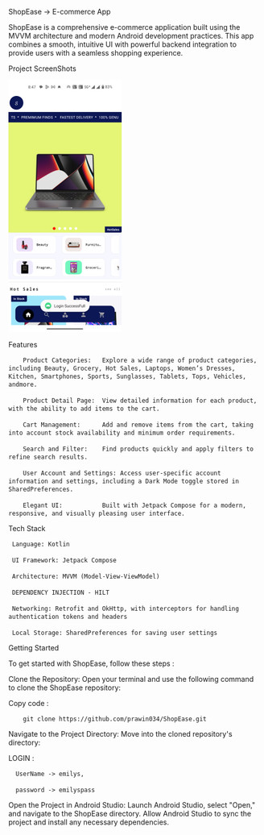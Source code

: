 ShopEase -> E-commerce App

 ShopEase is a comprehensive e-commerce application built using the MVVM architecture and modern Android development practices. This app combines a smooth, intuitive UI with powerful backend integration to 
 provide users with a seamless shopping experience.


Project ScreenShots 

 ![image text](https://github.com/prawin034/ShopEase/blob/2a48bda5b74dd1e43c06ef37a836b93727e74c5f/ScreenShot1.png)
























 

Features

        Product Categories:   Explore a wide range of product categories, including Beauty, Grocery, Hot Sales, Laptops, Women’s Dresses, Kitchen, Smartphones, Sports, Sunglasses, Tablets, Tops, Vehicles, andmore.

        Product Detail Page:  View detailed information for each product, with the ability to add items to the cart.

        Cart Management:      Add and remove items from the cart, taking into account stock availability and minimum order requirements.

        Search and Filter:    Find products quickly and apply filters to refine search results.

        User Account and Settings: Access user-specific account information and settings, including a Dark Mode toggle stored in SharedPreferences.

        Elegant UI:           Built with Jetpack Compose for a modern, responsive, and visually pleasing user interface.


Tech Stack

     Language: Kotlin

     UI Framework: Jetpack Compose

     Architecture: MVVM (Model-View-ViewModel)

     DEPENDENCY INJECTION - HILT 

     Networking: Retrofit and OkHttp, with interceptors for handling authentication tokens and headers

     Local Storage: SharedPreferences for saving user settings




Getting Started

To get started with ShopEase, follow these steps :

Clone the Repository: Open your terminal and use the following command to clone the ShopEase repository:

Copy code :

        git clone https://github.com/prawin034/ShopEase.git

Navigate to the Project Directory: Move into the cloned repository's directory:




LOGIN : 

      UserName -> emilys,
      
      password -> emilyspass

Open the Project in Android Studio: Launch Android Studio, select "Open," and navigate to the ShopEase directory. Allow Android Studio to sync the project and install any necessary dependencies.
